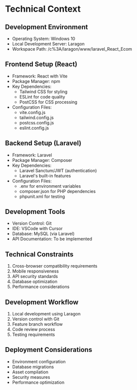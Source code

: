 # Technical Context

## Development Environment
- Operating System: Windows 10
- Local Development Server: Laragon
- Workspace Path: /c%3A/laragon/www/laravel_React_Ecom

## Frontend Setup (React)
- Framework: React with Vite
- Package Manager: npm
- Key Dependencies:
  - Tailwind CSS for styling
  - ESLint for code quality
  - PostCSS for CSS processing
- Configuration Files:
  - vite.config.js
  - tailwind.config.js
  - postcss.config.js
  - eslint.config.js

## Backend Setup (Laravel)
- Framework: Laravel
- Package Manager: Composer
- Key Dependencies:
  - Laravel Sanctum/JWT (authentication)
  - Laravel's built-in features
- Configuration Files:
  - .env for environment variables
  - composer.json for PHP dependencies
  - phpunit.xml for testing

## Development Tools
- Version Control: Git
- IDE: VSCode with Cursor
- Database: MySQL (via Laravel)
- API Documentation: To be implemented

## Technical Constraints
1. Cross-browser compatibility requirements
2. Mobile responsiveness
3. API security standards
4. Database optimization
5. Performance considerations

## Development Workflow
1. Local development using Laragon
2. Version control with Git
3. Feature branch workflow
4. Code review process
5. Testing requirements

## Deployment Considerations
- Environment configuration
- Database migrations
- Asset compilation
- Security measures
- Performance optimization 